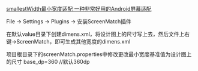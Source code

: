 [smallestWidth最小宽度适配 一种非常好用的Android屏幕适配](https://zoyi14.smartapps.cn/pages/note/index?slug=1302ad5a4b04&origin=share&hostname=baiduboxapp&_swebfr=1)

File -> Settings -> Plugins -> 安装ScreenMatch插件

在默认value目录下创建dimens.xml，将设计图上的尺寸写上去，然后文件上右键->ScreenMatch，即可生成其他宽度的dimens.xml

项目根目录下的screenMatch.properties中修改更改最小宽度基准值为设计图上的尺寸
base_dp=360  //默认360dp











